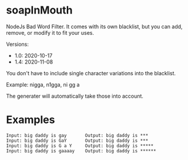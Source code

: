 # soapInMouth
NodeJs Bad Word Filter. It comes with its own blacklist, but you can add, remove, or modify it to fit your uses.

Versions: 

*	1.0: 2020-10-17
* 1.4: 2020-11-08

You don't have to include single character variations into the blacklist.

Example: nigga, n1gga, ni gg a

The generater will automatically take those into account.

# Examples

```
Input: big daddy is gay       Output: big daddy is ***
Input: big daddy is GaY       Output: big daddy is ***
Input: big daddy is G a Y     Output: big daddy is *****
Input: big daddy is gaaaay    Output: big daddy is ******
```
